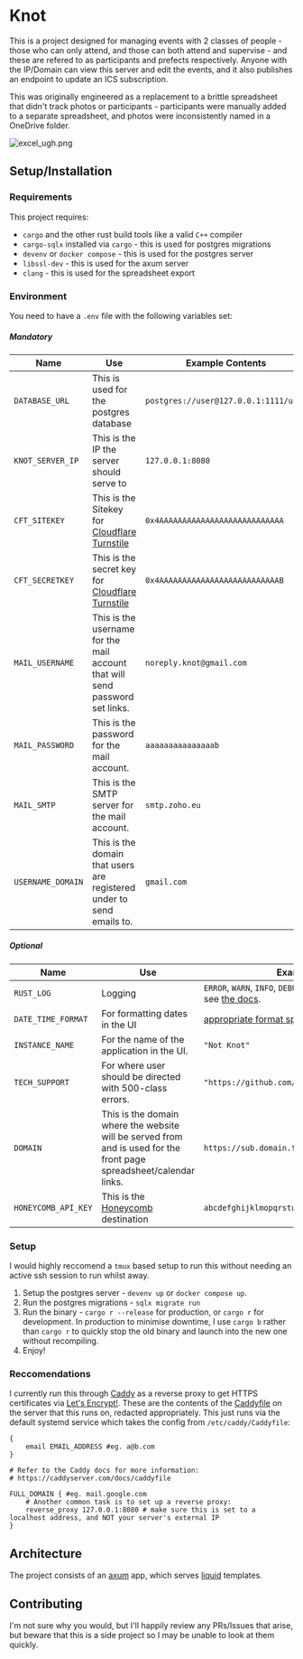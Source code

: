 # Knot
This is a project designed for managing events with 2 classes of people - those who can only attend, and those can both attend and supervise - and these are refered to as participants and prefects respectively. Anyone with the IP/Domain can view this server and edit the events, and it also publishes an endpoint to update an ICS subscription.

This was originally engineered as a replacement to a brittle spreadsheet that didn't track photos or participants - participants were manually added to a separate spreadsheet, and photos were inconsistently named in a OneDrive folder.

![excel_ugh.png](excel_ugh.png)

## Setup/Installation

### Requirements
This project requires:
 - `cargo` and the other rust build tools like a valid `C++` compiler
 - `cargo-sqlx` installed via `cargo` - this is used for postgres migrations
 - `devenv` or `docker compose` - this is used for the postgres server
 - `libssl-dev` - this is used for the axum server
 - `clang` - this is used for the spreadsheet export

### Environment
You need to have a `.env` file with the following variables set:

##### Mandatory
|Name|Use|Example Contents|
|--|--|--|
|`DATABASE_URL`|This is used for the postgres database|`postgres://user@127.0.0.1:1111/user`|
|`KNOT_SERVER_IP`|This is the IP the server should serve to|`127.0.0.1:8080`|
|`CFT_SITEKEY`|This is the Sitekey for [Cloudflare Turnstile](https://developers.cloudflare.com/turnstile/)|`0x4AAAAAAAAAAAAAAAAAAAAAAAAAAA`|
|`CFT_SECRETKEY`|This is the secret key for [Cloudflare Turnstile](https://developers.cloudflare.com/turnstile/)|`0x4AAAAAAAAAAAAAAAAAAAAAAAAAAB`|
|`MAIL_USERNAME`|This is the username for the mail account that will send password set links.|`noreply.knot@gmail.com`|
|`MAIL_PASSWORD`|This is the password for the mail account.|`aaaaaaaaaaaaaaab`|
|`MAIL_SMTP`|This is the SMTP server for the mail account.|`smtp.zoho.eu`|
|`USERNAME_DOMAIN`|This is the domain that users are registered under to send emails to.|`gmail.com`|


##### Optional
|Name|Use|Example Contents|Default|
|--|--|--|--|
|`RUST_LOG`|Logging|`ERROR`, `WARN`, `INFO`, `DEBUG`, or `TRACE`. For more examples, see [the docs](https://docs.rs/tracing-subscriber/latest/tracing_subscriber/filter/struct.EnvFilter.html#example-syntax).|No logging|
|`DATE_TIME_FORMAT`|For formatting dates in the UI|[appropriate format specifiers](https://docs.rs/chrono/0.4.24/chrono/format/strftime/index.html)|`"%c"`|
|`INSTANCE_NAME`|For the name of the application in the UI.|`"Not Knot"`|`"House Events Manager"`|
|`TECH_SUPPORT`|For where user should be directed with 500-class errors.|`"https://github.com/yourname/yourfork/issues/new"`|`"https://google.com"`|
|`DOMAIN`|This is the domain where the website will be served from and is used for the front page spreadsheet/calendar links.|`https://sub.domain.tld`|N/A|
|`HONEYCOMB_API_KEY`|This is the [Honeycomb](https://honeycomb.io) destination|`abcdefghijklmopqrstuvwxyz`|N/A|


### Setup
I would highly reccomend a `tmux` based setup to run this without needing an active ssh session to run whilst away.
1) Setup the postgres server - `devenv up` or `docker compose up`. 
2) Run the postgres migrations - `sqlx migrate run`
3) Run the binary - `cargo r --release` for production, or `cargo r` for development. In production to minimise downtime, I use `cargo b` rather than `cargo r` to quickly stop the old binary and launch into the new one without recompiling. 
4) Enjoy!

### Reccomendations
I currently run this through [Caddy](https://caddyserver.com/) as a reverse proxy to get HTTPS certificates via [Let's Encrypt!](https://letsencrypt.org/).
These are the contents of the [Caddyfile](https://caddyserver.com/docs/caddyfile) on the server that this runs on, redacted appropriately. This just runs via the default systemd service which takes the config from `/etc/caddy/Caddyfile`:
```
{
    email EMAIL_ADDRESS #eg. a@b.com
}

# Refer to the Caddy docs for more information:
# https://caddyserver.com/docs/caddyfile

FULL_DOMAIN { #eg. mail.google.com
    # Another common task is to set up a reverse proxy:
    reverse_proxy 127.0.0.1:8080 # make sure this is set to a localhost address, and NOT your server's external IP
}
```


## Architecture

The project consists of an [axum](https://lib.rs/axum) app, which serves [liquid](https://shopify.github.io/liquid/) templates.

## Contributing

I'm not sure why you would, but I'll happily review any PRs/Issues that arise, but beware that this is a side project so I may be unable to look at them quickly.
